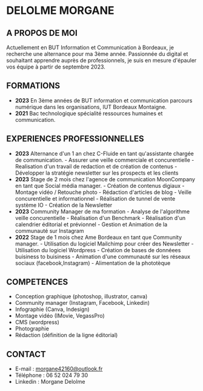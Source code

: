 # DELOLME MORGANE

## A PROPOS DE MOI
Actuellement en BUT Information et Communication à Bordeaux, je recherche une alternance pour ma 3ème année. Passionnée du digital et souhaitant apprendre auprès de professionnels,
je suis en mesure d'épauler vos équipe à partir de septembre 2023.

## FORMATIONS 
- **2023** En 3ème années de BUT information et communication parcours numérique dans les organisations, IUT Bordeaux Montaigne.
- **2021** Bac technologique spécialité ressources humaines et communication.

## EXPERIENCES PROFESSIONNELLES
- **2023** Alternance d'un 1 an chez C-Fluide en tant qu'assistante chargée de communication.
         - Assurer une veille commerciale et concurentielle
         - Realisation d'un travail de redaction et de création de contenus
         - Développer la stratégie newsletter sur les prospects et les clients
- **2023** Stage de 2 mois chez l'agence de communication MoonCompany en tant que Social média manager.
         - Création de contenus digiaux
         - Montage vidéo / Retouche photo
         - Rédaction d'articles de blog
         - Veille concurentielle et informationnel
         - Réalisation de tunnel de vente système IO
         - Création de la Newsletter
- **2023** Community Manager de ma formation
         - Analyse de l'algorithme veille concurentielle
         - Réalisation d'un Benchmark
         - Réalisation d'un calendrier éditorial et prévionnel
         - Gestion et Animation de la communauté sur Instagram
- **2022** Stage de 1 mois chez Ame Bordeaux en tant que Community manager.
         - Utilisation du logiciel Mailchimp pour créer des Newsletter
         - Utilisation du logiciel Wordpress
         - Création de bases de donnéees buisiness to buisiness
         - Animation d'une communauté sur les réseaux sociaux (facebook,Instagram)
         - Alimentation de la phototèque

## COMPETENCES 
- Conception graphique (photoshop, illustrator, canva)
- Community manager (Instagram, Facebook, Linkedin)
- Infographie (Canva, Indesign)
- Montage vidéo (IMovie, VegassPro)
- CMS (wordpress)
- Photographie
- Rédaction (définition de la ligne éditorial)

## CONTACT
- E-mail : morgane42160@outlook.fr
- Téléphone : 06 52 024 79 30
- Linkedin : Morgane Delolme
